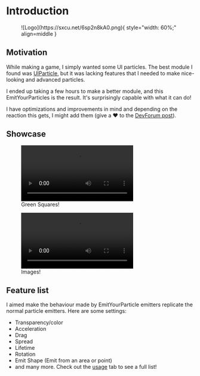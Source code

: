 # Introduction

<figure markdown="span">
  ![Logo](https://sxcu.net/6sp2n8kA0.png){ style="width: 60%;" align=middle }
</figure>


## Motivation
While making a game, I simply wanted some UI particles. The best module I found was [UIParticle](https://github.com/nuttolum/UIParticle/tree/main), but it was lacking features that I needed to make nice-looking and advanced particles.

I ended up taking a few hours to make a better module, and this EmitYourParticles is the result. It's surprisingly capable with what it can do!

I have optimizations and improvements in mind and depending on the reaction this gets, I might add them (give a ❤ to the [DevForum post](#)).

## Showcase

<figure markdown="span" style="width: 60%;">
  <video controls loop>
    <source src="https://github.com/diigit/EmitYourParticles/assets/72575705/68b8a885-0baf-4ab4-a6c8-8f2a305f98e4" type="video/mp4">
    Your browser does not support playing this Video
  </video>
  <figcaption>Green Squares!</figcaption>
</figure>

<figure markdown="span" style="width: 60%;">
  <video controls loop>
    <source src="https://github.com/diigit/EmitYourParticles/assets/72575705/b64ff6ea-6b3e-4caf-b649-b9a1823886b3" type="video/mp4">
    Your browser does not support playing this Video
  </video>
  <figcaption>Images!</figcaption>
</figure>

## Feature list

I aimed make the behaviour made by EmitYourParticle emitters replicate the normal particle emitters. Here are some settings:

 - Transparency/color
 - Acceleration
 - Drag
 - Spread
 - Lifetime
 - Rotation
 - Emit Shape (Emit from an area or point)
 - and many more. Check out the [usage](usage.md) tab to see a full list!

